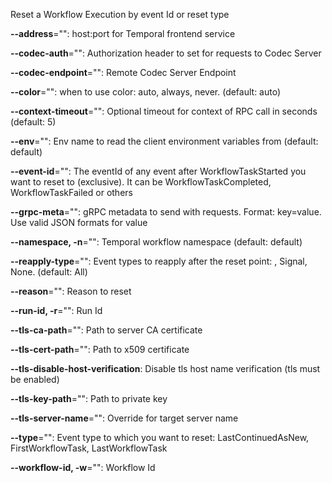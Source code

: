 
Reset a Workflow Execution by event Id or reset type

**--address**="": host:port for Temporal frontend service

**--codec-auth**="": Authorization header to set for requests to Codec Server

**--codec-endpoint**="": Remote Codec Server Endpoint

**--color**="": when to use color: auto, always, never. (default: auto)

**--context-timeout**="": Optional timeout for context of RPC call in seconds (default: 5)

**--env**="": Env name to read the client environment variables from (default: default)

**--event-id**="": The eventId of any event after WorkflowTaskStarted you want to reset to (exclusive). It can be WorkflowTaskCompleted, WorkflowTaskFailed or others

**--grpc-meta**="": gRPC metadata to send with requests. Format: key=value. Use valid JSON formats for value

**--namespace, -n**="": Temporal workflow namespace (default: default)

**--reapply-type**="": Event types to reapply after the reset point: , Signal, None. (default: All)

**--reason**="": Reason to reset

**--run-id, -r**="": Run Id

**--tls-ca-path**="": Path to server CA certificate

**--tls-cert-path**="": Path to x509 certificate

**--tls-disable-host-verification**: Disable tls host name verification (tls must be enabled)

**--tls-key-path**="": Path to private key

**--tls-server-name**="": Override for target server name

**--type**="": Event type to which you want to reset: LastContinuedAsNew, FirstWorkflowTask, LastWorkflowTask

**--workflow-id, -w**="": Workflow Id

